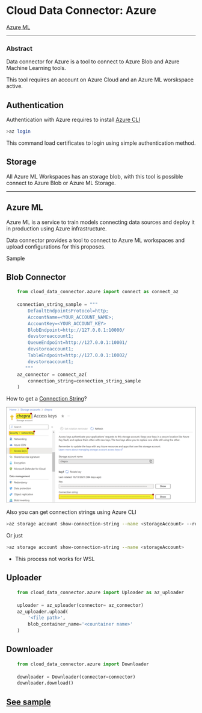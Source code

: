 # Cloud Data Connector: Azure

[Azure ML](./AzureML.md)

---
### Abstract
Data connector for Azure is a tool to connect to Azure Blob and Azure Machine Learning tools.

This tool requires an account on Azure Cloud and an Azure ML worskspace active.

Authentication
--------------
Authentication with Azure requires to install [Azure CLI](https://learn.microsoft.com/en-us/cli/azure/authenticate-azure-cli)
```bash
>az login
```
This command load certificates to login using simple authentication method. 


Storage
-----------
All Azure ML Workspaces has an storage blob, with this tool is possible connect to Azure Blob or Azure ML Storage. 
___
Azure ML
----------
Azure ML is a service to train models connecting data sources and deploy it in production using Azure infrastructure.

Data connector provides a tool to connect to Azure ML workspaces and upload configurations for this proposes.

Sample

Blob Connector
---
```python
    from cloud_data_connector.azure import connect as connect_az

    connection_string_sample = """
        DefaultEndpointsProtocol=http;
        AccountName=<YOUR_ACCOUNT_NAME>;
        AccountKey=<YOUR_ACCOUNT_KEY>
        BlobEndpoint=http://127.0.0.1:10000/
        devstoreaccount1;
        QueueEndpoint=http://127.0.0.1:10001/
        devstoreaccount1;
        TableEndpoint=http://127.0.0.1:10002/
        devstoreaccount1;
       """
    az_connector = connect_az(
        connection_string=connection_string_sample
    )

```
How to get a [Connection String](https://learn.microsoft.com/en-us/answers/questions/1071173/where-can-i-find-storage-account-connection-string)? 

![Azure Connection String Sample](cloud_data_connector/../../../docs/img/connection_string.png)

Also you can get connection strings using Azure CLI
```bash
>az storage account show-connection-string --name <storageAccount> --resource-group <resourceGroup> --subscription <subscription>
```
Or just 
```bash
>az storage account show-connection-string --name <storageAccount> 
```
* This process not works for WSL 


Uploader
---------
```python
    from cloud_data_connector.azure import Uploader as az_uploader

    uploader = az_uploader(connector= az_connector)
    az_uploader.upload(
        '<file path>',
        blob_container_name='<countainer name>'
    )
```

Downloader
-----
```python
    from cloud_data_connector.azure import Downloader

    downloader = Downloader(connector=connector)
    downloader.download()
```

[See sample](../../samples/azure/blob_sample.py)
-----

